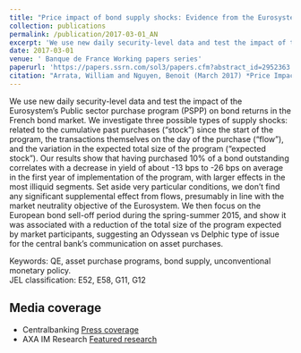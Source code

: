 ```yaml
---
title: "Price impact of bond supply shocks: Evidence from the Eurosystem's asset purchase program"
collection: publications
permalink: /publication/2017-03-01_AN
excerpt: 'We use new daily security-level data and test the impact of the Eurosystem’s Public sector purchase program (PSPP) on bond returns in the French bond market.'
date: 2017-03-01
venue: ' Banque de France Working papers series'
paperurl: 'https://papers.ssrn.com/sol3/papers.cfm?abstract_id=2952363'
citation: "Arrata, William and Nguyen, Benoit (March 2017) *Price Impact of Bond Supply Shocks: Evidence from the Eurosystem's Asset Purchase Program* <i> Banque de France Working paper series No 623</i>."
---
```


We use new daily security-level data and test the impact of the Eurosystem’s Public sector purchase program (PSPP) on bond returns in the French bond market. We investigate three possible types of supply shocks: related to the cumulative past purchases (“stock”) since the start of the program, the transactions themselves on the day of the purchase (“flow”), and the variation in the expected total size of the program (“expected stock”). Our results show that having purchased 10% of a bond outstanding correlates with a decrease in yield of about -13 bps to -26 bps on average in the first year of implementation of the program, with larger effects in the most illiquid segments. Set aside very particular conditions, we don’t find any significant supplemental effect from flows, presumably in line with the market neutrality objective of the Eurosystem. We then focus on the European bond sell-off period during the spring-summer 2015, and show it was associated with a reduction of the total size of the program expected by market participants, suggesting an Odyssean vs Delphic type of issue for the central bank’s communication on asset purchases.

Keywords: QE, asset purchase programs, bond supply, unconventional monetary policy.  
JEL classification: E52, E58, G11, G12


## Media coverage

*	Centralbanking 
[Press coverage](https://www.centralbanking.com/central-banks/monetary-policy/unconventional-monetary-policy/3102756/french-paper-examines-impact-of-ecbs-pspp-on-bond-yields)
*	AXA IM Research
[Featured research](https://www.axa-im.com/en/content/-/asset_publisher/alpeXKk1gk2N/content/consider-this-price-impact-of-bond-supply-shocks-evidence-from-the-eurosystem-s-asset-purchase-program-/23818)
